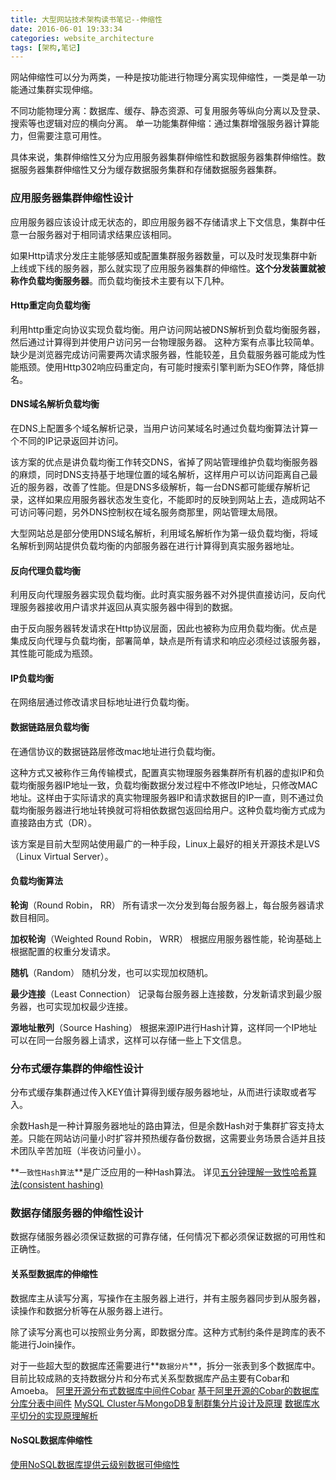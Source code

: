 ```yaml
---
title: 大型网站技术架构读书笔记--伸缩性
date: 2016-06-01 19:33:34
categories: website_architecture
tags: [架构,笔记]
---
```

网站伸缩性可以分为两类，一种是按功能进行物理分离实现伸缩性，一类是单一功能通过集群实现伸缩。

不同功能物理分离：数据库、缓存、静态资源、可复用服务等纵向分离以及登录、搜索等也逻辑对应的横向分离。
单一功能集群伸缩：通过集群增强服务器计算能力，但需要注意可用性。

具体来说，集群伸缩性又分为应用服务器集群伸缩性和数据服务器集群伸缩性。数据服务器集群伸缩性又分为缓存数据服务集群和存储数据服务器集群。

<!-- more -->

### 应用服务器集群伸缩性设计
应用服务器应该设计成无状态的，即应用服务器不存储请求上下文信息，集群中任意一台服务器对于相同请求结果应该相同。

如果Http请求分发庄主能够感知或配置集群服务器数量，可以及时发现集群中新上线或下线的服务器，那么就实现了应用服务器集群的伸缩性。**这个分发装置就被称作负载均衡服务器**。而负载均衡技术主要有以下几种。

#### Http重定向负载均衡
利用http重定向协议实现负载均衡。用户访问网站被DNS解析到负载均衡服务器，然后通过计算得到并使用户访问另一台物理服务器。
这种方案有点事比较简单。缺少是浏览器完成访问需要两次请求服务器，性能较差，且负载服务器可能成为性能瓶颈。使用Http302响应码重定向，有可能时搜索引擎判断为SEO作弊，降低排名。

#### DNS域名解析负载均衡
在DNS上配置多个域名解析记录，当用户访问某域名时通过负载均衡算法计算一个不同的IP记录返回并访问。

该方案的优点是讲负载均衡工作转交DNS，省掉了网站管理维护负载均衡服务器的麻烦，同时DNS支持基于地理位置的域名解析，这样用户可以访问距离自己最近的服务器，改善了性能。但是DNS多级解析，每一台DNS都可能缓存解析记录，这样如果应用服务器状态发生变化，不能即时的反映到网站上去，造成网站不可访问等问题，另外DNS控制权在域名服务商那里，网站管理太局限。

大型网站总是部分使用DNS域名解析，利用域名解析作为第一级负载均衡，将域名解析到网站提供负载均衡的内部服务器在进行计算得到真实服务器地址。

#### 反向代理负载均衡
利用反向代理服务器实现负载均衡。此时真实服务器不对外提供直接访问，反向代理服务器接收用户请求并返回从真实服务器中得到的数据。

由于反向服务器转发请求在Http协议层面，因此也被称为应用负载均衡。优点是集成反向代理与负载均衡，部署简单，缺点是所有请求和响应必须经过该服务器，其性能可能成为瓶颈。

#### IP负载均衡
在网络层通过修改请求目标地址进行负载均衡。

#### 数据链路层负载均衡
在通信协议的数据链路层修改mac地址进行负载均衡。

这种方式又被称作三角传输模式，配置真实物理服务器集群所有机器的虚拟IP和负载均衡服务器IP地址一致，负载均衡数据分发过程中不修改IP地址，只修改MAC地址。这样由于实际请求的真实物理服务器IP和请求数据目的IP一直，则不通过负载均衡服务器进行地址转换就可将相依数据包返回给用户。这种负载均衡方式成为直接路由方式（DR）。

该方案是目前大型网站使用最广的一种手段，Linux上最好的相关开源技术是LVS（Linux Virtual Server）。

#### 负载均衡算法
**轮询**（Round Robin， RR）
所有请求一次分发到每台服务器上，每台服务器请求数目相同。

**加权轮询**（Weighted Round Robin， WRR）
根据应用服务器性能，轮询基础上根据配置的权重分发请求。

**随机**（Random）
随机分发，也可以实现加权随机。

**最少连接**（Least Connection）
记录每台服务器上连接数，分发新请求到最少服务器，也可实现加权最少连接。

**源地址散列**（Source Hashing）
根据来源IP进行Hash计算，这样同一个IP地址可以在同一台服务器上请求，这样可以存储一些上下文信息。

### 分布式缓存集群的伸缩性设计
分布式缓存集群通过传入KEY值计算得到缓存服务器地址，从而进行读取或者写入。

余数Hash是一种计算服务器地址的路由算法，但是余数Hash对于集群扩容支持太差。只能在网站访问量小时扩容并预热缓存备份数据，这需要业务场景合适并且技术团队辛苦加班（半夜访问量小）。

**`一致性Hash算法`**是广泛应用的一种Hash算法。
详见[五分钟理解一致性哈希算法(consistent hashing)](http://blog.csdn.net/cywosp/article/details/23397179/)

### 数据存储服务器的伸缩性设计
数据存储服务器必须保证数据的可靠存储，任何情况下都必须保证数据的可用性和正确性。

#### 关系型数据库的伸缩性
数据库主从读写分离，写操作在主服务器上进行，并有主服务器同步到从服务器，读操作和数据分析等在从服务器上进行。

除了读写分离也可以按照业务分离，即数据分库。这种方式制约条件是跨库的表不能进行Join操作。

对于一些超大型的数据库还需要进行**`数据分片`**，拆分一张表到多个数据库中。
目前比较成熟的支持数据分片和分布式关系型数据库产品主要有Cobar和Amoeba。
[阿里开源分布式数据库中间件Cobar](http://hualong.iteye.com/blog/2102798)
[基于阿里开源的Cobar的数据库分库分表中间件](http://www.mycat.org.cn/)
[MySQL Cluster与MongoDB复制群集分片设计及原理](http://blog.jobbole.com/32815/)
[数据库水平切分的实现原理解析](http://www.cnblogs.com/zhongxinWang/p/4262650.html)

#### NoSQL数据库伸缩性
[使用NoSQL数据库提供云级别数据可伸缩性](http://www.ibm.com/developerworks/cn/cloud/library/cl-nosqldatabase/)

